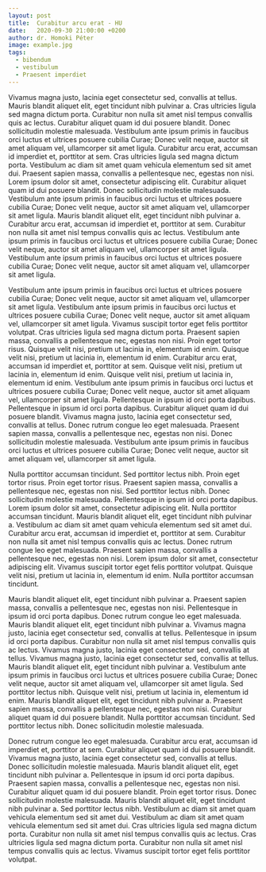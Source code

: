 ```yaml
---
layout: post
title:  Curabitur arcu erat - HU
date:   2020-09-30 21:00:00 +0200
author: dr. Homoki Péter
image: example.jpg
tags:
  - bibendum
  - vestibulum
  - Praesent imperdiet
---
```

<p class="highlighted">
Vivamus magna justo, lacinia eget consectetur sed, convallis at tellus. Mauris blandit aliquet elit, eget tincidunt nibh pulvinar a. Cras ultricies ligula sed magna dictum porta. Curabitur non nulla sit amet nisl tempus convallis quis ac lectus. Curabitur aliquet quam id dui posuere blandit. Donec sollicitudin molestie malesuada. Vestibulum ante ipsum primis in faucibus orci luctus et ultrices posuere cubilia Curae; Donec velit neque, auctor sit amet aliquam vel, ullamcorper sit amet ligula. Curabitur arcu erat, accumsan id imperdiet et, porttitor at sem. Cras ultricies ligula sed magna dictum porta. Vestibulum ac diam sit amet quam vehicula elementum sed sit amet dui. Praesent sapien massa, convallis a pellentesque nec, egestas non nisi. Lorem ipsum dolor sit amet, consectetur adipiscing elit. Curabitur aliquet quam id dui posuere blandit. Donec sollicitudin molestie malesuada. Vestibulum ante ipsum primis in faucibus orci luctus et ultrices posuere cubilia Curae; Donec velit neque, auctor sit amet aliquam vel, ullamcorper sit amet ligula. Mauris blandit aliquet elit, eget tincidunt nibh pulvinar a. Curabitur arcu erat, accumsan id imperdiet et, porttitor at sem. Curabitur non nulla sit amet nisl tempus convallis quis ac lectus. Vestibulum ante ipsum primis in faucibus orci luctus et ultrices posuere cubilia Curae; Donec velit neque, auctor sit amet aliquam vel, ullamcorper sit amet ligula. Vestibulum ante ipsum primis in faucibus orci luctus et ultrices posuere cubilia Curae; Donec velit neque, auctor sit amet aliquam vel, ullamcorper sit amet ligula.
</p>

Vestibulum ante ipsum primis in faucibus orci luctus et ultrices posuere cubilia Curae; Donec velit neque, auctor sit amet aliquam vel, ullamcorper sit amet ligula. Vestibulum ante ipsum primis in faucibus orci luctus et ultrices posuere cubilia Curae; Donec velit neque, auctor sit amet aliquam vel, ullamcorper sit amet ligula. Vivamus suscipit tortor eget felis porttitor volutpat. Cras ultricies ligula sed magna dictum porta. Praesent sapien massa, convallis a pellentesque nec, egestas non nisi. Proin eget tortor risus. Quisque velit nisi, pretium ut lacinia in, elementum id enim. Quisque velit nisi, pretium ut lacinia in, elementum id enim. Curabitur arcu erat, accumsan id imperdiet et, porttitor at sem. Quisque velit nisi, pretium ut lacinia in, elementum id enim. Quisque velit nisi, pretium ut lacinia in, elementum id enim. Vestibulum ante ipsum primis in faucibus orci luctus et ultrices posuere cubilia Curae; Donec velit neque, auctor sit amet aliquam vel, ullamcorper sit amet ligula. Pellentesque in ipsum id orci porta dapibus. Pellentesque in ipsum id orci porta dapibus. Curabitur aliquet quam id dui posuere blandit. Vivamus magna justo, lacinia eget consectetur sed, convallis at tellus. Donec rutrum congue leo eget malesuada. Praesent sapien massa, convallis a pellentesque nec, egestas non nisi. Donec sollicitudin molestie malesuada. Vestibulum ante ipsum primis in faucibus orci luctus et ultrices posuere cubilia Curae; Donec velit neque, auctor sit amet aliquam vel, ullamcorper sit amet ligula.

Nulla porttitor accumsan tincidunt. Sed porttitor lectus nibh. Proin eget tortor risus. Proin eget tortor risus. Praesent sapien massa, convallis a pellentesque nec, egestas non nisi. Sed porttitor lectus nibh. Donec sollicitudin molestie malesuada. Pellentesque in ipsum id orci porta dapibus. Lorem ipsum dolor sit amet, consectetur adipiscing elit. Nulla porttitor accumsan tincidunt. Mauris blandit aliquet elit, eget tincidunt nibh pulvinar a. Vestibulum ac diam sit amet quam vehicula elementum sed sit amet dui. Curabitur arcu erat, accumsan id imperdiet et, porttitor at sem. Curabitur non nulla sit amet nisl tempus convallis quis ac lectus. Donec rutrum congue leo eget malesuada. Praesent sapien massa, convallis a pellentesque nec, egestas non nisi. Lorem ipsum dolor sit amet, consectetur adipiscing elit. Vivamus suscipit tortor eget felis porttitor volutpat. Quisque velit nisi, pretium ut lacinia in, elementum id enim. Nulla porttitor accumsan tincidunt.

Mauris blandit aliquet elit, eget tincidunt nibh pulvinar a. Praesent sapien massa, convallis a pellentesque nec, egestas non nisi. Pellentesque in ipsum id orci porta dapibus. Donec rutrum congue leo eget malesuada. Mauris blandit aliquet elit, eget tincidunt nibh pulvinar a. Vivamus magna justo, lacinia eget consectetur sed, convallis at tellus. Pellentesque in ipsum id orci porta dapibus. Curabitur non nulla sit amet nisl tempus convallis quis ac lectus. Vivamus magna justo, lacinia eget consectetur sed, convallis at tellus. Vivamus magna justo, lacinia eget consectetur sed, convallis at tellus. Mauris blandit aliquet elit, eget tincidunt nibh pulvinar a. Vestibulum ante ipsum primis in faucibus orci luctus et ultrices posuere cubilia Curae; Donec velit neque, auctor sit amet aliquam vel, ullamcorper sit amet ligula. Sed porttitor lectus nibh. Quisque velit nisi, pretium ut lacinia in, elementum id enim. Mauris blandit aliquet elit, eget tincidunt nibh pulvinar a. Praesent sapien massa, convallis a pellentesque nec, egestas non nisi. Curabitur aliquet quam id dui posuere blandit. Nulla porttitor accumsan tincidunt. Sed porttitor lectus nibh. Donec sollicitudin molestie malesuada.

Donec rutrum congue leo eget malesuada. Curabitur arcu erat, accumsan id imperdiet et, porttitor at sem. Curabitur aliquet quam id dui posuere blandit. Vivamus magna justo, lacinia eget consectetur sed, convallis at tellus. Donec sollicitudin molestie malesuada. Mauris blandit aliquet elit, eget tincidunt nibh pulvinar a. Pellentesque in ipsum id orci porta dapibus. Praesent sapien massa, convallis a pellentesque nec, egestas non nisi. Curabitur aliquet quam id dui posuere blandit. Proin eget tortor risus. Donec sollicitudin molestie malesuada. Mauris blandit aliquet elit, eget tincidunt nibh pulvinar a. Sed porttitor lectus nibh. Vestibulum ac diam sit amet quam vehicula elementum sed sit amet dui. Vestibulum ac diam sit amet quam vehicula elementum sed sit amet dui. Cras ultricies ligula sed magna dictum porta. Curabitur non nulla sit amet nisl tempus convallis quis ac lectus. Cras ultricies ligula sed magna dictum porta. Curabitur non nulla sit amet nisl tempus convallis quis ac lectus. Vivamus suscipit tortor eget felis porttitor volutpat.
